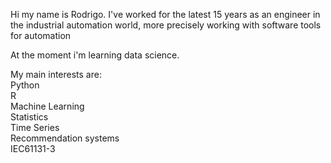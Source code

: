 Hi my name is Rodrigo.
I've worked for the latest 15 years as an engineer in the industrial automation world, more precisely working with software tools for automation

At the moment i'm learning data science.

My main interests are:<br>
Python<br>
R<br>
Machine Learning<br>
Statistics<br>
Time Series<br>
Recommendation systems<br>
IEC61131-3
